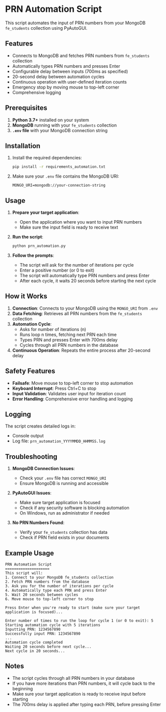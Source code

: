 # PRN Automation Script

This script automates the input of PRN numbers from your MongoDB `fe_students` collection using PyAutoGUI.

## Features

- Connects to MongoDB and fetches PRN numbers from `fe_students` collection
- Automatically types PRN numbers and presses Enter
- Configurable delay between inputs (700ms as specified)
- 20-second delay between automation cycles
- Continuous operation with user-defined iteration counts
- Emergency stop by moving mouse to top-left corner
- Comprehensive logging

## Prerequisites

1. **Python 3.7+** installed on your system
2. **MongoDB** running with your `fe_students` collection
3. **`.env` file** with your MongoDB connection string

## Installation

1. Install the required dependencies:
   ```bash
   pip install -r requirements_automation.txt
   ```

2. Make sure your `.env` file contains the MongoDB URI:
   ```
   MONGO_URI=mongodb://your-connection-string
   ```

## Usage

1. **Prepare your target application**:
   - Open the application where you want to input PRN numbers
   - Make sure the input field is ready to receive text

2. **Run the script**:
   ```bash
   python prn_automation.py
   ```

3. **Follow the prompts**:
   - The script will ask for the number of iterations per cycle
   - Enter a positive number (or 0 to exit)
   - The script will automatically type PRN numbers and press Enter
   - After each cycle, it waits 20 seconds before starting the next cycle

## How it Works

1. **Connection**: Connects to your MongoDB using the `MONGO_URI` from `.env`
2. **Data Fetching**: Retrieves all PRN numbers from the `fe_students` collection
3. **Automation Cycle**:
   - Asks for number of iterations (n)
   - Runs loop n times, fetching next PRN each time
   - Types PRN and presses Enter with 700ms delay
   - Cycles through all PRN numbers in the database
4. **Continuous Operation**: Repeats the entire process after 20-second delay

## Safety Features

- **Failsafe**: Move mouse to top-left corner to stop automation
- **Keyboard Interrupt**: Press Ctrl+C to stop
- **Input Validation**: Validates user input for iteration count
- **Error Handling**: Comprehensive error handling and logging

## Logging

The script creates detailed logs in:
- Console output
- Log file: `prn_automation_YYYYMMDD_HHMMSS.log`

## Troubleshooting

1. **MongoDB Connection Issues**:
   - Check your `.env` file has correct `MONGO_URI`
   - Ensure MongoDB is running and accessible

2. **PyAutoGUI Issues**:
   - Make sure target application is focused
   - Check if any security software is blocking automation
   - On Windows, run as administrator if needed

3. **No PRN Numbers Found**:
   - Verify your `fe_students` collection has data
   - Check if PRN field exists in your documents

## Example Usage

```
PRN Automation Script
====================
This script will:
1. Connect to your MongoDB fe_students collection
2. Fetch PRN numbers from the database
3. Ask you for the number of iterations per cycle
4. Automatically type each PRN and press Enter
5. Wait 20 seconds between cycles
6. Move mouse to top-left corner to stop

Press Enter when you're ready to start (make sure your target application is focused)...

Enter number of times to run the loop for cycle 1 (or 0 to exit): 5
Starting automation cycle with 5 iterations
Inputting PRN: 1234567890
Successfully input PRN: 1234567890
...
Automation cycle completed
Waiting 20 seconds before next cycle...
Next cycle in 20 seconds...
```

## Notes

- The script cycles through all PRN numbers in your database
- If you have more iterations than PRN numbers, it will cycle back to the beginning
- Make sure your target application is ready to receive input before starting
- The 700ms delay is applied after typing each PRN, before pressing Enter
